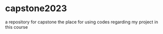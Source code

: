 # capstone2023
a repository for capstone
the place for using codes regarding my project in this course